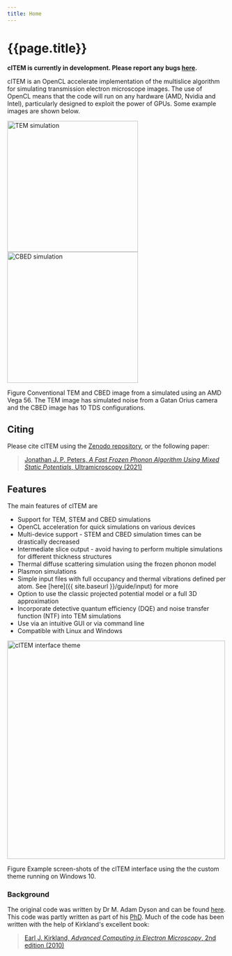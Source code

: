 ```yaml
---
title: Home
---
```


# {{page.title}}

**clTEM is currently in development. Please report any bugs [here](https://github.com/JJPPeters/clTEM/issues).**

clTEM is an OpenCL accelerate implementation of the multislice algorithm for simulating transmission electron microscope images. The use of OpenCL means that the code will run on any hardware (AMD, Nvidia and Intel), particularly designed to exploit the power of GPUs. Some example images are shown below.

<div class="image-figure">
    <img style="width:300px;" src="{{'/assets/images/ctem_example.png' | relative_url}}" alt="TEM simulation">
    <img style="width:300px;" src="{{'/assets/images/cbed_example.png' | relative_url}}" alt="CBED simulation">
    <p>
        <span class="figure-title">Figure</span> Conventional TEM and CBED image from a simulated using an AMD Vega 56. The TEM image has simulated noise from a Gatan Orius camera and the CBED image has 10 TDS configurations.
    </p>
</div> 

## Citing

Please cite clTEM using the [Zenodo repository](https://doi.org/10.5281/zenodo.5116155), or the following paper:

> [Jonathan J. P. Peters, _A Fast Frozen Phonon Algorithm Using Mixed Static Potentials_, Ultramicroscopy (2021)](https://doi.org/10.1016/j.ultramic.2021.113364)

## Features

The main features of clTEM are

  - Support for TEM, STEM and CBED simulations
  - OpenCL acceleration for quick simulations on various devices
  - Multi-device support - STEM and CBED simulation times can be drastically decreased
  - Intermediate slice output - avoid having to perform multiple simulations for different thickness structures
  - Thermal diffuse scattering simulation using the frozen phonon model
  - Plasmon simulations
  - Simple input files with full occupancy and thermal vibrations defined per atom. See [here]({{ site.baseurl }}/guide/input) for more
  - Option to use the classic projected potential model or a full 3D approximation
  - Incorporate detective quantum efficiency (DQE) and noise transfer function (NTF) into TEM simulations
  - Use via an intuitive GUI or via command line
  - Compatible with Linux and Windows

<div class="image-figure">
    <img style="height:500px;" src="{{'/assets/images/ui_example_1.png' | relative_url}}" alt="clTEM interface theme">
    <p>
        <span class="figure-title">Figure</span> Example screen-shots of the clTEM interface using the the custom theme running on Windows 10.
    </p>
</div> 


### Background

The original code was written by Dr M. Adam Dyson and can be found [here](https://github.com/ADyson/clTEM). This code was partly written as part of his [PhD](http://wrap.warwick.ac.uk/72953/). Much of the code has been written with the help of Kirkland's excellent book:

> [Earl J. Kirkland, _Advanced Computing in Electron Microscopy_, 2nd edition (2010)](https://doi.org/10.1007/978-1-4419-6533-2)